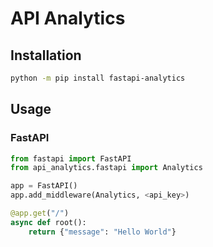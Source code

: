 # API Analytics

## Installation

```bash
python -m pip install fastapi-analytics
```

## Usage

### FastAPI

```py
from fastapi import FastAPI
from api_analytics.fastapi import Analytics

app = FastAPI()
app.add_middleware(Analytics, <api_key>)

@app.get("/")
async def root():
    return {"message": "Hello World"}
```
